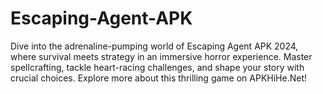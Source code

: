 # Escaping-Agent-APK
Dive into the adrenaline-pumping world of Escaping Agent APK 2024, where survival meets strategy in an immersive horror experience. Master spellcrafting, tackle heart-racing challenges, and shape your story with crucial choices. Explore more about this thrilling game on APKHiHe.Net!

